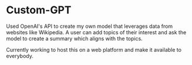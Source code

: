 # Custom-GPT

Used OpenAI's API to create my own model that leverages data from websites like Wikipedia. A user can add topics of their interest and ask the model to create a summary which aligns with the topics. 

Currently working to host this on a web platform and make it available to everybody.
